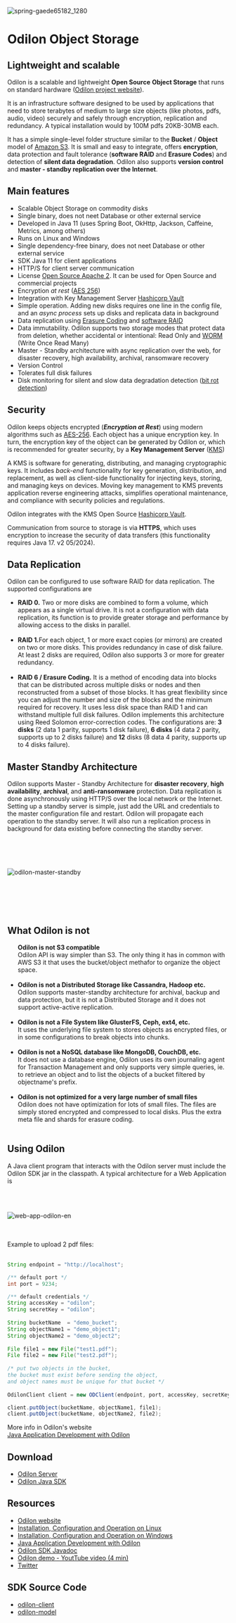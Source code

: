![spring-gaede65182_1280](https://github.com/atolomei/odilon-server/assets/29349757/f1c6f491-9d1f-4e4d-af87-f7e57713542a)
<h1>Odilon Object Storage</h2>

<h2>Lightweight and scalable</h2>
<p>Odilon is a scalable and lightweight <b>Open Source</b> <b>Object Storage</b> that runs on standard hardware (<a href="https://odilon.io" target="_blank">Odilon project website</a>).</p>
<p>It is an infrastructure software designed to be used by applications that need to store terabytes of medium to large size objects (like photos, pdfs, audio, video) securely and safely through encryption, replication and redundancy. A typical installation would by 100M pdfs 20KB-30MB each.</p>
<p>It has a simple single-level folder structure similar to the <b>Bucket</b> / <b>Object</b> model of <a href="https://aws.amazon.com/s3 /" target="_blank">Amazon S3</a>. It is small and easy to integrate, offers <b>encryption</b>, data protection and fault tolerance (<b>software RAID </b> and <b>Erasure Codes</b>) and detection of <b>silent data degradation</b>. Odilon also supports <b>version control</b> and <b>master - standby replication over the Internet</b>.</p>
</p>

<h2>Main features</h2>
				<p>
				<ul>
				<li> Scalable Object Storage on commodity disks</li>
				<li>Single binary, does not neet Database or other external service</li>
				<li> Developed in Java 11 (uses Spring Boot, OkHttp, Jackson, Caffeine, Metrics, among others) </li>
				<li> Runs on Linux and Windows</li>				
				<li>Single dependency-free binary, does not neet Database or other external service</li>
				<li> SDK Java 11 for client applications</li >
				<li> HTTP/S for client server communication</li>
				<li>License <a href="https://www.apache.org/licenses/LICENSE-2.0" target="_blank">Open Source Apache 2</a>. It can be used for Open Source and commercial projects </li>
				<li>Encryption <i>at rest</i> (<a href="https://es.wikipedia.org/wiki/Advanced_Encryption_Standard" target="_blank">AES 256</a>) </li>
				<li>Integration with Key Management Server <a href="https://www.vaultproject.io/" target="_blank">Hashicorp Vault</a> </li>
				<li>Simple operation. Adding new disks requires one line in the config file, and an <i>async process</i> sets up disks and replicata data in background</li>
				<li>Data replication using <a href="https://en.wikipedia.org/wiki/Erasure_code" target="_blank">Erasure Coding</a> and <a href="https://en.wikipedia.org/wiki/RAID" target="_blank">software RAID</a></li>
				<li>Data immutability. Odilon supports two storage modes that protect data from deletion, whether accidental or intentional: Read Only and <a href="https://en.wikipedia.org/wiki/Write_once_read_many" target="_blank">WORM</a> (Write Once Read Many)
				<li>Master - Standby architecture with async replication over the web, for disaster recovery, high availability, archival, ransomware recovery</li>
				<li>Version Control</b></li>
				<li>Tolerates full disk failures</li>
				<li>Disk monitoring for silent and slow data degradation detection (<a href="https://en.wikipedia.org/wiki/Data_degradation" target="_blank" >bit rot detection</a>)</li>
				</ul>
				</p>

<h2>Security</h2>
<p>Odilon keeps objects encrypted (<i><b>Encryption at Rest</b></i>) using modern algorithms such as <a href="https://es.wikipedia.org/wiki/Advanced_Encryption_Standard" target="_blank">AES-256</a>. Each object has a unique encryption key. In turn, the encryption key of the object can be generated by Odilon or, which is recommended for greater security, by a <b>Key Management Server</b> (<a href="https://en.wikipedia.org/wiki/Key_management" target="_blank ">KMS</a>)</p>
<p>A KMS is software for generating, distributing, and managing cryptographic keys. It includes <i>back-end</i> functionality for key generation, distribution, and replacement, as well as client-side functionality for injecting keys, storing, and managing keys on devices. Moving key management to KMS prevents application reverse engineering attacks, simplifies operational maintenance, and compliance with security policies and regulations.</p>
<p>Odilon integrates with the KMS Open Source <a href="https://www.vaultproject.io/" target="_blank">Hashicorp Vault</a>.</p>
<p>Communication from source to storage is via <b>HTTPS</b>, which uses encryption to increase the security of data transfers (this functionality requires Java 17. v2 05/2024).</p>
 
<h2>Data Replication</h2>
<p>Odilon can be configured to use software RAID for data replication. The supported configurations are</p>
<p>
<ul>
<li><b>RAID 0.</b> Two or more disks are combined to form a volume, which appears as a single virtual drive.
It is not a configuration with data replication, its function is to provide greater storage and performance by allowing access to the disks in parallel.<br/><br/>
</li>
<li><b>RAID 1.</b>For each object, 1 or more exact copies (or mirrors) are created on two or more disks. This provides redundancy in case of disk failure. At least 2 disks are required, Odilon also supports 3 or more for greater redundancy.<br/><br/>
</li>
<li><b>RAID 6 / Erasure Coding.</b>
It is a method of encoding data into blocks that can be distributed across multiple disks or nodes and then reconstructed from a subset of those blocks. It has great flexibility since you can adjust the number and size of the blocks and the minimum required for recovery. It uses less disk space than RAID 1 and can withstand multiple full disk failures. Odilon implements this architecture using Reed Solomon error-correction codes. The configurations are: <b>3 disks</b> (2 data 1 parity, supports 1 disk failure), <b>6 disks</b> (4 data 2 parity, supports up to 2 disks failure) and <b>12</b> disks (8 data 4 parity, supports up to 4 disks failure).</li>
</ul>
</p>

<h2>Master Standby Architecture</h2>
<p>Odilon supports Master - Standby Architecture for <b>disaster recovery</b>, <b>high availability</b>, <b>archival</b>, and <b>anti-ransomware</b> protection. Data replication is done asynchronously using HTTP/S over the local network or the Internet. Setting up a standby server is simple, just add the URL and credentials to the master configuration file and restart. 
Odilon will propagate each operation to the standby server. It will also run a replication process in background for data existing before connecting the standby server. 
<br/>
<br/>
<br/>
<br/>
​</p>


![odilon-master-standby](https://github.com/atolomei/odilon-server/assets/29349757/913f7b54-1acf-46a2-97c6-3bd42190b9af)


<br/>
<br/>
<br/>
<br/>
<h2>What Odilon is not</h2>
<p>
<ul class="group-list>
<li class="list-item"><b>Odilon is not S3 compatible</b><br/>
Odilon API is way simpler than S3. The only thing it has in common with AWS S3 it that uses the bucket/object methafor to organize the object space.
<br/>
<br/>
</li>
<li class="list-item"><b>Odilon is not a Distributed Storage like Cassandra, Hadoop etc.</b><br/>
Odilon supports master-standby architecture for archival, backup and data protection, 
but it is not a Distributed Storage and it does not support active-active replication.
<br/>
<br/>
</li>
<li class="list-item"><b>Odilon is not a File System like GlusterFS, Ceph, ext4, etc.</b><br/>
It uses the underlying file system to stores objects as encrypted files, or in some configurations to break objects into chunks.
<br/>
<br/>
</li>
<li class="list-item"><b>Odilon is not a NoSQL database like MongoDB, CouchDB, etc.</b><br/> 
It does not use a database engine, 
Odilon uses its own journaling agent for Transaction Management 
and only supports very simple queries, ie. to retrieve an object and to list the objects of a bucket filtered by objectname's prefix.
<br/>
<br/>
<li class="list-item"><b>Odilon is not optimized for a very large number of small files</b></b><br/>  
Odilon does not have optimization for lots of small files. 
The files are simply stored encrypted and compressed to local disks. 
Plus the extra meta file and shards for erasure coding.
<br/>
<br/>
</li>
</ul>


<h2>Using Odilon</h2>
<p>
A Java client program that interacts with the Odilon server must include the Odilon SDK jar in the classpath.
A typical architecture for a Web Application is</p> 

<br/>
<br/>

![web-app-odilon-en](https://github.com/atolomei/odilon-server/assets/29349757/115e1cc0-223d-4f92-a121-e3f9ad3a1418)

<br/>
<br/>
Example to upload 2 pdf files:
<br/>
<br/>

```java
String endpoint = "http://localhost"; 

/** default port */
int port = 9234; 

/** default credentials */
String accessKey = "odilon";
String secretKey = "odilon";
			
String bucketName  = "demo_bucket";
String objectName1 = "demo_object1";
String objectName2 = "demo_object2";
			
File file1 = new File("test1.pdf");
File file2 = new File("test2.pdf");
			
/* put two objects in the bucket,
the bucket must exist before sending the object,
and object names must be unique for that bucket */
			
OdilonClient client = new ODClient(endpoint, port, accessKey, secretKey);

client.putObject(bucketName, objectName1, file1);
client.putObject(bucketName, objectName2, file2);
```
<p>
More info in Odilon's website <br/>
<a href="https://odilon.io/development.html" target="_blank">Java Application Development with Odilon</a>
</p>

<h2>Download</h2>
<p>
<ul>
<li><a href="https://odilon.io#download" target="_blank">Odilon Server</a></li>	
<li><a href="https://odilon.io#download" target="_blank">Odilon Java SDK</a></li>	
</ul>
</p>

<h2>Resources</h2>
<p>
<ul>
<li><a href="https://odilon.io" target="_blank">Odilon website</a></li>	
<li><a href="https://odilon.io/configuration-linux.html" target="_blank">Installation, Configuration and Operation on Linux</a></li>	
<li><a href="https://odilon.io/configuration-windows.html" target="_blank">Installation, Configuration and Operation on Windows</a></li>		
<li><a href="https://odilon.io/development.html" target="_blank">Java Application Development with Odilon</a></li>	
<li><a href="https://odilon.io/javadoc/index.html" target="_blank">Odilon SDK Javadoc</a></li>	
<li><a href="https://youtu.be/kI6jG9vZAjI?si=3KSOpbvN-6ThJf1m" target="_blank">Odilon demo - YoutTube video (4 min)<a></li>	
<li><a href="https://twitter.com/odilonSoftware" target="_blank">Twitter</a></li>
</ul>
</p>

<h2>SDK Source Code</h2>
<p>
<ul>
<li class="list-item"><a href="https://github.com/atolomei/odilon-client" target="_blank">odilon-client</a></li>
<li class="list-item"><a href="https://github.com/atolomei/odilon-model" target="_blank">odilon-model</a></li>
</ul>
</p>



